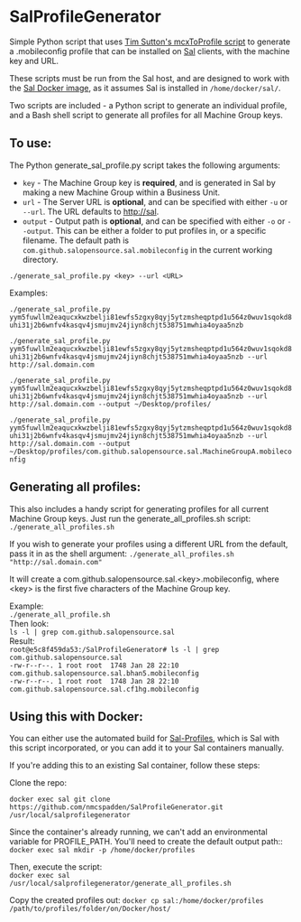 SalProfileGenerator
======

Simple Python script that uses [Tim Sutton's mcxToProfile script](https://github.com/timsutton/mcxToProfile) to generate a .mobileconfig profile that can be installed on [Sal](https://github.com/salsoftware/sal) clients, with the machine key and URL.

These scripts must be run from the Sal host, and are designed to work with the [Sal Docker image](https://registry.hub.docker.com/u/macadmins/sal/), as it assumes Sal is installed in `/home/docker/sal/`.

Two scripts are included - a Python script to generate an individual profile, and a Bash shell script to generate all profiles for all Machine Group keys.

To use:
---

The Python generate_sal_profile.py script takes the following arguments:  

*	`key` - The Machine Group key is **required**, and is generated in Sal by making a new Machine Group within a Business Unit.
*	`url` - The Server URL is **optional**, and can be specified with either `-u` or `--url`.  The URL defaults to [http://sal](http://sal).
*	`output` - Output path is **optional**, and can be specified with either `-o` or `--output`.  This can be either a folder to put profiles in, or a specific filename. The default path is `com.github.salopensource.sal.mobileconfig` in the current working directory.

`./generate_sal_profile.py <key> --url <URL>`

Examples:

`./generate_sal_profile.py yym5fuwllm2eaqucxkwzbelji81ewfs5zgxy8qyj5ytzmsheqptpd1u564z0wuv1sqokd8uhi31j2b6wnfv4kasqv4jsmujmv24jiyn8chjt538751mwhia4oyaa5nzb`

`./generate_sal_profile.py yym5fuwllm2eaqucxkwzbelji81ewfs5zgxy8qyj5ytzmsheqptpd1u564z0wuv1sqokd8uhi31j2b6wnfv4kasqv4jsmujmv24jiyn8chjt538751mwhia4oyaa5nzb --url http://sal.domain.com`

`./generate_sal_profile.py yym5fuwllm2eaqucxkwzbelji81ewfs5zgxy8qyj5ytzmsheqptpd1u564z0wuv1sqokd8uhi31j2b6wnfv4kasqv4jsmujmv24jiyn8chjt538751mwhia4oyaa5nzb --url http://sal.domain.com --output ~/Desktop/profiles/`

`./generate_sal_profile.py yym5fuwllm2eaqucxkwzbelji81ewfs5zgxy8qyj5ytzmsheqptpd1u564z0wuv1sqokd8uhi31j2b6wnfv4kasqv4jsmujmv24jiyn8chjt538751mwhia4oyaa5nzb --url http://sal.domain.com --output ~/Desktop/profiles/com.github.salopensource.sal.MachineGroupA.mobileconfig`

Generating all profiles:
----
This also includes a handy script for generating profiles for all current Machine Group keys.  Just run the generate_all_profiles.sh script:  
`./generate_all_profiles.sh`

If you wish to generate your profiles using a different URL from the default, pass it in as the shell argument:
`./generate_all_profiles.sh "http://sal.domain.com"`

It will create a com.github.salopensource.sal.\<key\>.mobileconfig, where \<key\> is the first five characters of the Machine Group key.

Example:  
`./generate_all_profile.sh`    
Then look:  
`ls -l | grep com.github.salopensource.sal`  
Result:  
`root@e5c8f459da53:/SalProfileGenerator# ls -l | grep com.github.salopensource.sal`  
`-rw-r--r--. 1 root root  1748 Jan 28 22:10 com.github.salopensource.sal.bhan5.mobileconfig`  
`-rw-r--r--. 1 root root  1748 Jan 28 22:10 com.github.salopensource.sal.cf1hg.mobileconfig`

Using this with Docker:
----

You can either use the automated build for [Sal-Profiles](https://registry.hub.docker.com/u/nmcspadden/sal-profiles/), which is Sal with this script incorporated, or you can add it to your Sal containers manually.  

If you're adding this to an existing Sal container, follow these steps:

Clone the repo: 

`docker exec sal git clone https://github.com/nmcspadden/SalProfileGenerator.git /usr/local/salprofilegenerator`  

Since the container's already running, we can't add an environmental variable for PROFILE_PATH.  You'll need to create the default output path::  
`docker exec sal mkdir -p /home/docker/profiles` 

Then, execute the script:  
`docker exec sal /usr/local/salprofilegenerator/generate_all_profiles.sh`

Copy the created profiles out:
`docker cp sal:/home/docker/profiles /path/to/profiles/folder/on/Docker/host/`